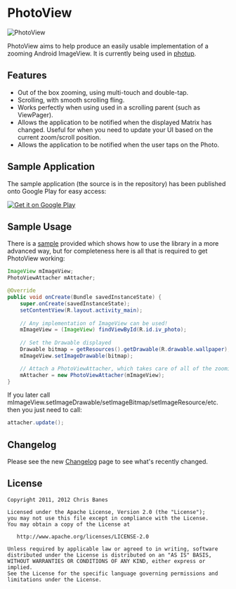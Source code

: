 # PhotoView

![PhotoView](https://raw.github.com/chrisbanes/PhotoView/master/header_graphic.png)

PhotoView aims to help produce an easily usable implementation of a zooming Android ImageView. It is currently being used in [photup](https://play.google.com/store/apps/details?id=uk.co.senab.photup).

## Features
- Out of the box zooming, using multi-touch and double-tap.
- Scrolling, with smooth scrolling fling.
- Works perfectly when using used in a scrolling parent (such as ViewPager).
- Allows the application to be notified when the displayed Matrix has changed. Useful for when you need to update your UI based on the current zoom/scroll position.
- Allows the application to be notified when the user taps on the Photo.

## Sample Application
The sample application (the source is in the repository) has been published onto Google Play for easy access:

[![Get it on Google Play](http://www.android.com/images/brand/get_it_on_play_logo_small.png)](http://play.google.com/store/apps/details?id=uk.co.senab.photoview.sample)


## Sample Usage
There is a [sample](https://github.com/chrisbanes/PhotoView/tree/master/sample) provided which shows how to use the library in a more advanced way, but for completeness here is all that is required to get PhotoView working:

``` java
ImageView mImageView;
PhotoViewAttacher mAttacher;

@Override
public void onCreate(Bundle savedInstanceState) {
	super.onCreate(savedInstanceState);
	setContentView(R.layout.activity_main);
	
	// Any implementation of ImageView can be used!
	mImageView = (ImageView) findViewById(R.id.iv_photo);
	
	// Set the Drawable displayed
	Drawable bitmap = getResources().getDrawable(R.drawable.wallpaper);
	mImageView.setImageDrawable(bitmap);

	// Attach a PhotoViewAttacher, which takes care of all of the zooming functionality.
	mAttacher = new PhotoViewAttacher(mImageView);
}

```
If you later call mImageView.setImageDrawable/setImageBitmap/setImageResource/etc. then you just need to call:
``` java
attacher.update();
```

## Changelog
Please see the new [Changelog](https://github.com/chrisbanes/PhotoView/wiki/Changelog) page to see what's recently changed.

## License

    Copyright 2011, 2012 Chris Banes

    Licensed under the Apache License, Version 2.0 (the "License");
    you may not use this file except in compliance with the License.
    You may obtain a copy of the License at

       http://www.apache.org/licenses/LICENSE-2.0

    Unless required by applicable law or agreed to in writing, software
    distributed under the License is distributed on an "AS IS" BASIS,
    WITHOUT WARRANTIES OR CONDITIONS OF ANY KIND, either express or implied.
    See the License for the specific language governing permissions and
    limitations under the License.
